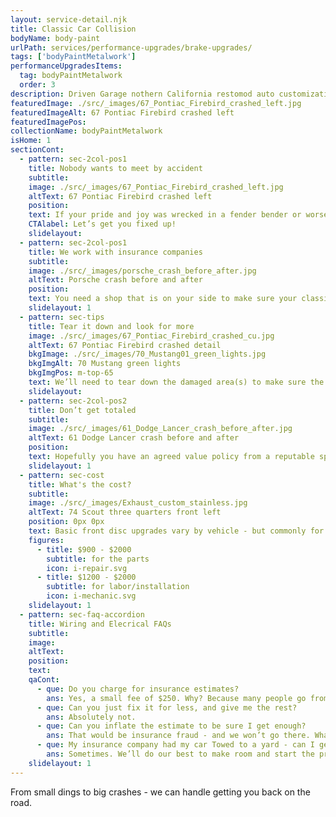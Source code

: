 ```yaml
---
layout: service-detail.njk
title: Classic Car Collision
bodyName: body-paint
urlPath: services/performance-upgrades/brake-upgrades/
tags: ['bodyPaintMetalwork']
performanceUpgradesItems:
  tag: bodyPaintMetalwork
  order: 3
description: Driven Garage nothern California restomod auto customization and repair shop
featuredImage: ./src/_images/67_Pontiac_Firebird_crashed_left.jpg
featuredImageAlt: 67 Pontiac Firebird crashed left
featuredImagePos: 
collectionName: bodyPaintMetalwork
isHome: 1
sectionCont:
  - pattern: sec-2col-pos1
    title: Nobody wants to meet by accident
    subtitle: 
    image: ./src/_images/67_Pontiac_Firebird_crashed_left.jpg
    altText: 67 Pontiac Firebird crashed left
    position: 
    text: If your pride and joy was wrecked in a fender bender or worse - you can’t trust any collision shop to get it back to 100%. That’s where we come in. You won’t see a bunch of Honda’s and Minivans in our shop - all we do is classic cars - so you can trust us to get it right.
    CTAlabel: Let’s get you fixed up!
    slidelayout:
  - pattern: sec-2col-pos1
    title: We work with insurance companies
    subtitle: 
    image: ./src/_images/porsche_crash_before_after.jpg
    altText: Porsche crash before and after
    position: 
    text: You need a shop that is on your side to make sure your classic / muscle car or specialty car is repaired right. We work with your insurance adjuster to make sure that there is enough to cover getting your car back to where it was BEFORE the accident - or even better. Don’t just take their estimate - there can be deeper damage and more work involved than the initial estimate. We’ll handle it for you.
    slidelayout: 1
  - pattern: sec-tips
    title: Tear it down and look for more
    image: ./src/_images/67_Pontiac_Firebird_crashed_cu.jpg
    altText: 67 Pontiac Firebird crashed detail
    bkgImage: ./src/_images/70_Mustang01_green_lights.jpg
    bkgImgAlt: 70 Mustang green lights
    bkgImgPos: m-top-65
    text: We’ll need to tear down the damaged area(s) to make sure the damage isn’t deeper than we - or the insurance estimator can see. We’ve seen it happen before and it’s a bummer. We’d rather get the estimate right then get surprises at the end.
    slidelayout:
  - pattern: sec-2col-pos2
    title: Don’t get totaled
    subtitle: 
    image: ./src/_images/61_Dodge_Lancer_crash_before_after.jpg
    altText: 61 Dodge Lancer crash before and after
    position: 
    text: Hopefully you have an agreed value policy from a reputable specialty insurance company like Hagerty or Grundy that is high enough. A crash can cost more than you think - and the extra coverage isn’t that much in premium per year. Want an opinion on coverage - we can help you out.
    slidelayout: 1
  - pattern: sec-cost
    title: What's the cost?
    subtitle: 
    image: ./src/_images/Exhaust_custom_stainless.jpg
    altText: 74 Scout three quarters front left
    position: 0px 0px
    text: Basic front disc upgrades vary by vehicle - but commonly for a simple set-up you can expect to pay the following
    figures:
      - title: $900 - $2000
        subtitle: for the parts
        icon: i-repair.svg
      - title: $1200 - $2000
        subtitle: for labor/installation
        icon: i-mechanic.svg
    slidelayout: 1
  - pattern: sec-faq-accordion
    title: Wiring and Elecrical FAQs
    subtitle: 
    image: 
    altText: 
    position: 
    text: 
    qaCont:
      - que: Do you charge for insurance estimates?
        ans: Yes, a small fee of $250. Why? Because many people go from shop to shop looking for the highest estimate, get a check and cash it and never do the work. Proper insurance estimates take time and we need to be paid for that time. If we do the work - we apply the fee to the job.
      - que: Can you just fix it for less, and give me the rest?
        ans: Absolutely not.
      - que: Can you inflate the estimate to be sure I get enough?
        ans: That would be insurance fraud - and we won’t go there. What we will do is make sure our estimate is enough for us to make the repairs.
      - que: My insurance company had my car Towed to a yard - can I get it to you now?
        ans: Sometimes. We’ll do our best to make room and start the process depending on your insurer.
    slidelayout: 1
---
```


From small dings to big crashes - we can handle getting you back on the road.